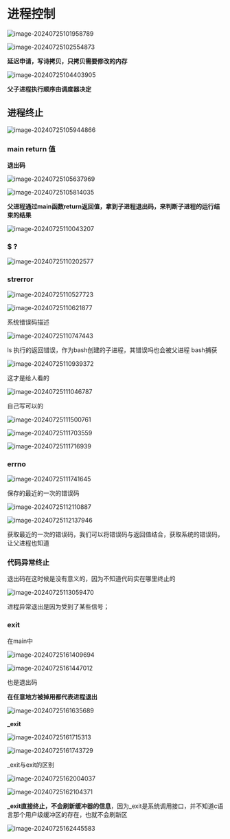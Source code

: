 # 进程控制

![image-20240725101958789](../c++_note/picture/image-20240725101958789.png)

![image-20240725102554873](../c++_note/picture/image-20240725102554873.png)

**延迟申请，写诗拷贝，只拷贝需要修改的内存**

![image-20240725104403905](../c++_note/picture/image-20240725104403905.png)

**父子进程执行顺序由调度器决定**

## 进程终止

![image-20240725105944866](../c++_note/picture/image-20240725105944866.png)

### main return 值

**退出码**

![image-20240725105637969](../c++_note/picture/image-20240725105637969.png)

![image-20240725105814035](../c++_note/picture/image-20240725105814035.png)

**父进程通过main函数return返回值，拿到子进程退出码，来判断子进程的运行结束的结果**

![image-20240725110043207](../c++_note/picture/image-20240725110043207.png)

### $ ?  

 ![image-20240725110202577](../c++_note/picture/image-20240725110202577.png)

### strerror

![image-20240725110527723](../c++_note/picture/image-20240725110527723.png)

![image-20240725110621877](../c++_note/picture/image-20240725110621877.png)

系统错误码描述

![image-20240725110747443](../c++_note/picture/image-20240725110747443.png)

ls 执行的返回错误，作为bash创建的子进程，其错误吗也会被父进程 bash捕获

![image-20240725110939372](../c++_note/picture/image-20240725110939372.png)

这才是给人看的

![image-20240725111046787](../c++_note/picture/image-20240725111046787.png)

自己写可以的

![image-20240725111500761](../c++_note/picture/image-20240725111500761.png)

![image-20240725111703559](../c++_note/picture/image-20240725111703559.png)

![image-20240725111716939](../c++_note/picture/image-20240725111716939.png)

### errno

![image-20240725111741645](../c++_note/picture/image-20240725111741645.png)

保存的最近的一次的错误码

![image-20240725112110887](../c++_note/picture/image-20240725112110887.png)

![image-20240725112137946](../c++_note/picture/image-20240725112137946.png)

获取最近的一次的错误码，我们可以将错误码与返回值结合，获取系统的错误码，让父进程也知道

### 代码异常终止

退出码在这时候是没有意义的，因为不知道代码实在哪里终止的

![image-20240725113059470](../c++_note/picture/image-20240725113059470.png)

进程异常退出是因为受到了某些信号；

### exit

在main中

![image-20240725161409694](../c++_note/picture/image-20240725161409694.png)

![image-20240725161447012](../c++_note/picture/image-20240725161447012.png)

也是退出码

**在任意地方被掉用都代表进程退出**

![image-20240725161635689](../c++_note/picture/image-20240725161635689.png)

**_exit**

![image-20240725161715313](../c++_note/picture/image-20240725161715313.png)

![image-20240725161743729](../c++_note/picture/image-20240725161743729.png)

_exit与exit的区别

![image-20240725162004037](../c++_note/picture/image-20240725162004037.png)

![image-20240725162104371](../c++_note/picture/image-20240725162104371.png)



**_exit直接终止，不会刷新缓冲器的信息**，因为_exit是系统调用接口，并不知道c语言那个用户级缓冲区的存在，也就不会刷新区

![image-20240725162445583](../c++_note/picture/image-20240725162445583.png)